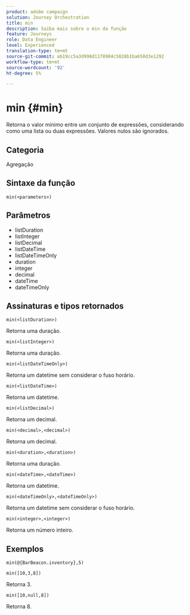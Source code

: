 ```yaml
---
product: adobe campaign
solution: Journey Orchestration
title: min
description: Saiba mais sobre o min da função
feature: Journeys
role: Data Engineer
level: Experienced
translation-type: tm+mt
source-git-commit: ab19cc5a3d998d1178984c5028b1ba650d3e1292
workflow-type: tm+mt
source-wordcount: '92'
ht-degree: 5%

---
```



# min {#min}

Retorna o valor mínimo entre um conjunto de expressões, considerando como uma lista ou duas expressões. Valores nulos são ignorados.

## Categoria

Agregação

## Sintaxe da função

`min(<parameters>)`

## Parâmetros

* listDuration
* listInteger
* listDecimal
* listDateTime
* listDateTimeOnly
* duration
* integer
* decimal
* dateTime
* dateTimeOnly

## Assinaturas e tipos retornados

`min(<listDuration>)`

Retorna uma duração.

`min(<listInteger>)`

Retorna uma duração.

`min(<listDateTimeOnly>)`

Retorna um datetime sem considerar o fuso horário.

`min(<listDateTime>)`

Retorna um datetime.

`min(<listDecimal>)`

Retorna um decimal.

`min(<decimal>,<decimal>)`

Retorna um decimal.

`min(<duration>,<duration>)`

Retorna uma duração.

`min(<dateTime>,<dateTime>)`

Retorna um datetime.

`min(<dateTimeOnly>,<dateTimeOnly>)`

Retorna um datetime sem considerar o fuso horário.

`min(<integer>,<integer>)`

Retorna um número inteiro.

## Exemplos

`min(@{BarBeacon.inventory},5)`

`min([10,3,8])`

Retorna 3.

`min([10,null,8])`

Retorna 8.
